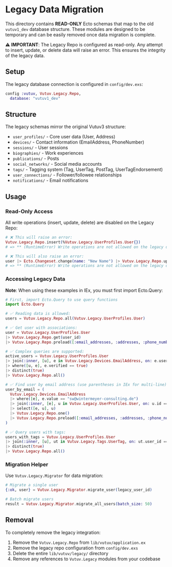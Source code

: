 # Legacy Data Migration

This directory contains **READ-ONLY** Ecto schemas that map to the old `vutuv1_dev` database structure. These modules are designed to be temporary and can be easily removed once data migration is complete.

⚠️ **IMPORTANT**: The Legacy Repo is configured as read-only. Any attempt to insert, update, or delete data will raise an error. This ensures the integrity of the legacy data.

## Setup

The legacy database connection is configured in `config/dev.exs`:

```elixir
config :vutuv, Vutuv.Legacy.Repo,
  database: "vutuv1_dev"
```

## Structure

The legacy schemas mirror the original Vutuv3 structure:

- `user_profiles/` - Core user data (User, Address)
- `devices/` - Contact information (EmailAddress, PhoneNumber)
- `sessions/` - User sessions
- `biographies/` - Work experiences
- `publications/` - Posts
- `social_networks/` - Social media accounts
- `tags/` - Tagging system (Tag, UserTag, PostTag, UserTagEndorsement)
- `user_connections/` - Follower/followee relationships
- `notifications/` - Email notifications

## Usage

### Read-Only Access

All write operations (insert, update, delete) are disabled on the Legacy Repo:

```elixir
# ❌ This will raise an error:
Vutuv.Legacy.Repo.insert(%Vutuv.Legacy.UserProfiles.User{})
# => ** (RuntimeError) Write operations are not allowed on the legacy database

# ❌ This will also raise an error:
user |> Ecto.Changeset.change(name: "New Name") |> Vutuv.Legacy.Repo.update()
# => ** (RuntimeError) Write operations are not allowed on the legacy database
```

### Accessing Legacy Data

**Note**: When using these examples in IEx, you must first import Ecto.Query:

```elixir
# First, import Ecto.Query to use query functions
import Ecto.Query

# ✅ Reading data is allowed:
users = Vutuv.Legacy.Repo.all(Vutuv.Legacy.UserProfiles.User)

# ✅ Get user with associations:
user = Vutuv.Legacy.UserProfiles.User
|> Vutuv.Legacy.Repo.get(user_id)
|> Vutuv.Legacy.Repo.preload([:email_addresses, :addresses, :phone_numbers])

# ✅ Complex queries are supported:
active_users = Vutuv.Legacy.UserProfiles.User
|> join(:inner, [u], e in Vutuv.Legacy.Devices.EmailAddress, on: e.user_id == u.id)
|> where([u, e], e.verified == true)
|> distinct(true)
|> Vutuv.Legacy.Repo.all()

# ✅ Find user by email address (use parentheses in IEx for multi-line):
user_by_email = (
  Vutuv.Legacy.Devices.EmailAddress
  |> where([e], e.value == "sw@wintermeyer-consulting.de")
  |> join(:inner, [e], u in Vutuv.Legacy.UserProfiles.User, on: u.id == e.user_id)
  |> select([e, u], u)
  |> Vutuv.Legacy.Repo.one()
  |> Vutuv.Legacy.Repo.preload([:email_addresses, :addresses, :phone_numbers])
)

# ✅ Query users with tags:
users_with_tags = Vutuv.Legacy.UserProfiles.User
|> join(:inner, [u], ut in Vutuv.Legacy.Tags.UserTag, on: ut.user_id == u.id)
|> distinct(true)
|> Vutuv.Legacy.Repo.all()
```

### Migration Helper

Use `Vutuv.Legacy.Migrator` for data migration:

```elixir
# Migrate a single user
{:ok, user} = Vutuv.Legacy.Migrator.migrate_user(legacy_user_id)

# Batch migrate users
result = Vutuv.Legacy.Migrator.migrate_all_users(batch_size: 50)
```

## Removal

To completely remove the legacy integration:

1. Remove the `Vutuv.Legacy.Repo` from `lib/vutuv/application.ex`
2. Remove the legacy repo configuration from `config/dev.exs`
3. Delete the entire `lib/vutuv/legacy/` directory
4. Remove any references to `Vutuv.Legacy` modules from your codebase